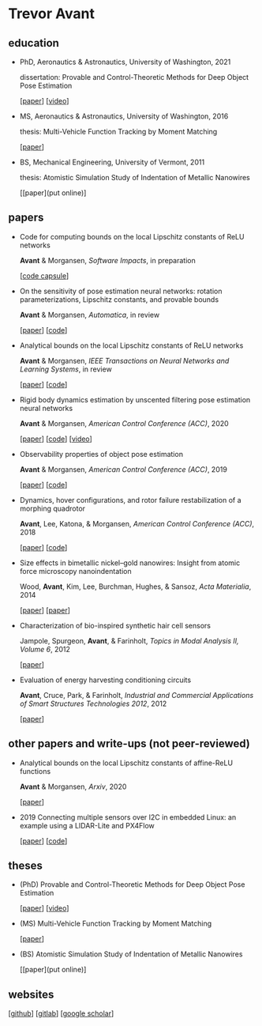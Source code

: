 # Trevor Avant

## education
* PhD, Aeronautics & Astronautics, University of Washington, 2021

  dissertation: Provable and Control-Theoretic Methods for Deep Object Pose Estimation

  [[paper](https://digital.lib.washington.edu/researchworks/handle/1773/47906)]
  [[video](!!!)]
  
* MS, Aeronautics & Astronautics, University of Washington, 2016

  thesis: Multi-Vehicle Function Tracking by Moment Matching

  [[paper](https://digital.lib.washington.edu/researchworks/handle/1773/35515)]

* BS, Mechanical Engineering, University of Vermont, 2011

  thesis: Atomistic Simulation Study of Indentation of Metallic Nanowires

  [[paper](put online)]


## papers

* Code for computing bounds on the local Lipschitz constants of ReLU networks

  **Avant** & Morgansen, *Software Impacts*, in preparation

  [[code capsule](https://codeocean.com/capsule/0345715/tree/v1)]


* On the sensitivity of pose estimation neural networks: rotation parameterizations, Lipschitz constants, and provable bounds

  **Avant** & Morgansen, *Automatica*, in review

  [[paper](https://arxiv.org/abs/2203.09937)]
  [[code](https://github.com/uwaa-ndcl/pose_network_sensitivity)]


* Analytical bounds on the local Lipschitz constants of ReLU networks

  **Avant** & Morgansen, *IEEE Transactions on Neural Networks and Learning Systems*, in review

  [[paper](https://arxiv.org/abs/2104.14672)]
  [[code](https://github.com/uwaa-ndcl/local_lipschitz)]


* Rigid body dynamics estimation by unscented filtering pose estimation neural networks

  **Avant** & Morgansen, *American Control Conference (ACC)*, 2020

  [[paper](https://ieeexplore.ieee.org/document/9147262)]
  [[code](https://github.com/uwaa-ndcl/ACC_2020_Avant)]
  [[video](https://www.youtube.com/watch?v=rItCMhw4YVs)]


* Observability properties of object pose estimation

  **Avant** & Morgansen, *American Control Conference (ACC)*, 2019

  [[paper](https://ieeexplore.ieee.org/document/8814791)]
  [[code](https://github.com/uwaa-ndcl/ACC_2019_Avant)]


* Dynamics, hover configurations, and rotor failure restabilization of a morphing quadrotor

  **Avant**, Lee, Katona, & Morgansen, *American Control Conference (ACC)*, 2018

  [[paper](https://ieeexplore.ieee.org/document/8431628)]
  [[code](https://github.com/uwaa-ndcl/ACC_2018_Avant)]


* Size effects in bimetallic nickel–gold nanowires: Insight from atomic force microscopy nanoindentation

  Wood, **Avant**, Kim, Lee, Burchman, Hughes, & Sansoz, *Acta Materialia*, 2014

  [[paper](https://www.sciencedirect.com/science/article/abs/pii/S1359645413009257)]
  [[paper](https://www.uvm.edu/~fsansoz/Articles/2014-AM-Wood.pdf)]


* Characterization of bio-inspired synthetic hair cell sensors

  Jampole, Spurgeon, **Avant**, & Farinholt, *Topics in Modal Analysis II, Volume 6*, 2012

  [[paper](https://link.springer.com/chapter/10.1007/978-1-4614-2419-2_13)]


* Evaluation of energy harvesting conditioning circuits

  **Avant**, Cruce, Park, & Farinholt, *Industrial and Commercial Applications of Smart Structures Technologies 2012*, 2012

  [[paper](https://www.spiedigitallibrary.org/conference-proceedings-of-spie/8343/83430A/Evaluation-of-energy-harvesting-conditioning-circuits/10.1117/12.915463.short?SSO=1)]



## other papers and write-ups (not peer-reviewed)

* Analytical bounds on the local Lipschitz constants of affine-ReLU functions

  **Avant** & Morgansen, *Arxiv*, 2020

  [[paper](https://arxiv.org/abs/2008.06141)]


* 2019 Connecting multiple sensors over I2C in embedded Linux: an example using a LIDAR-Lite and PX4Flow

  [[paper](https://github.com/trevoravant/i2c_lidarlite_px4flow/blob/master/writeup/i2c_writeup.pdf)]
  [[code](https://github.com/trevoravant/i2c_lidarlite_px4flow)]



## theses


* (PhD) Provable and Control-Theoretic Methods for Deep Object Pose Estimation

  [[paper](https://digital.lib.washington.edu/researchworks/handle/1773/47906)]
  [[video](!!!)]


* (MS) Multi-Vehicle Function Tracking by Moment Matching

  [[paper](https://digital.lib.washington.edu/researchworks/handle/1773/35515)]


* (BS) Atomistic Simulation Study of Indentation of Metallic Nanowires

  [[paper](put online)]



## websites

[[github](https://github.com/trevoravant)]
[[gitlab](https://gitlab.com/trevoravant)]
[[google scholar](https://scholar.google.com/citations?user=RYOJmM0AAAAJ)]

<!---
[orcid]()
--->
